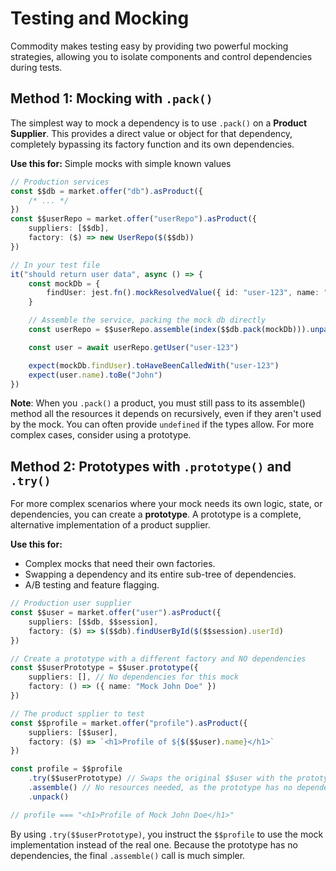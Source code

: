 # Testing and Mocking

Commodity makes testing easy by providing two powerful mocking strategies, allowing you to isolate components and control dependencies during tests.

## Method 1: Mocking with `.pack()`

The simplest way to mock a dependency is to use `.pack()` on a **Product Supplier**. This provides a direct value or object for that dependency, completely bypassing its factory function and its own dependencies.

**Use this for:** Simple mocks with simple known values

```typescript
// Production services
const $$db = market.offer("db").asProduct({
    /* ... */
})
const $$userRepo = market.offer("userRepo").asProduct({
    suppliers: [$$db],
    factory: ($) => new UserRepo($($$db))
})

// In your test file
it("should return user data", async () => {
    const mockDb = {
        findUser: jest.fn().mockResolvedValue({ id: "user-123", name: "John" })
    }

    // Assemble the service, packing the mock db directly
    const userRepo = $$userRepo.assemble(index($$db.pack(mockDb))).unpack()

    const user = await userRepo.getUser("user-123")

    expect(mockDb.findUser).toHaveBeenCalledWith("user-123")
    expect(user.name).toBe("John")
})
```

**Note**: When you `.pack()` a product, you must still pass to its assemble() method all the resources it depends on recursively, even if they aren't used by the mock. You can often provide `undefined` if the types allow. For more complex cases, consider using a prototype.

## Method 2: Prototypes with `.prototype()` and `.try()`

For more complex scenarios where your mock needs its own logic, state, or dependencies, you can create a **prototype**. A prototype is a complete, alternative implementation of a product supplier.

**Use this for:**

-   Complex mocks that need their own factories.
-   Swapping a dependency and its entire sub-tree of dependencies.
-   A/B testing and feature flagging.

```typescript
// Production user supplier
const $$user = market.offer("user").asProduct({
    suppliers: [$$db, $$session],
    factory: ($) => $($$db).findUserById($($$session).userId)
})

// Create a prototype with a different factory and NO dependencies
const $$userPrototype = $$user.prototype({
    suppliers: [], // No dependencies for this mock
    factory: () => ({ name: "Mock John Doe" })
})

// The product spplier to test
const $$profile = market.offer("profile").asProduct({
    suppliers: [$$user],
    factory: ($) => `<h1>Profile of ${$($$user).name}</h1>`
})

const profile = $$profile
    .try($$userPrototype) // Swaps the original $$user with the prototype
    .assemble() // No resources needed, as the prototype has no dependencies
    .unpack()

// profile === "<h1>Profile of Mock John Doe</h1>"
```

By using `.try($$userPrototype)`, you instruct the `$$profile` to use the mock implementation instead of the real one. Because the prototype has no dependencies, the final `.assemble()` call is much simpler.
